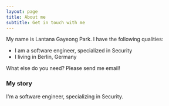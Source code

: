 ```yaml
---
layout: page
title: About me
subtitle: Get in touch with me
---
```


My name is Lantana Gayeong Park. I have the following qualities:

- I am a software engineer, specialized in Security
- I living in Berlin, Germany

What else do you need? Please send me email!

### My story

I'm a software engineer, specializing in Security. 
